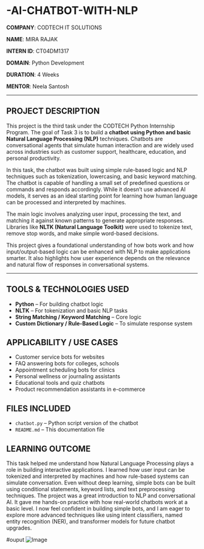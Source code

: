 # -AI-CHATBOT-WITH-NLP

**COMPANY**: CODTECH IT SOLUTIONS

**NAME**: MIRA RAJAK

**INTERN ID**: CT04DM1317

**DOMAIN**: Python Development 

**DURATION**: 4 Weeks

**MENTOR**: Neela Santosh  

---

## PROJECT DESCRIPTION

This project is the third task under the CODTECH Python Internship Program. The goal of Task 3 is to build a **chatbot using Python and basic Natural Language Processing (NLP)** techniques. Chatbots are conversational agents that simulate human interaction and are widely used across industries such as customer support, healthcare, education, and personal productivity.

In this task, the chatbot was built using simple rule-based logic and NLP techniques such as tokenization, lowercasing, and basic keyword matching. The chatbot is capable of handling a small set of predefined questions or commands and responds accordingly. While it doesn’t use advanced AI models, it serves as an ideal starting point for learning how human language can be processed and interpreted by machines.

The main logic involves analyzing user input, processing the text, and matching it against known patterns to generate appropriate responses. Libraries like **NLTK (Natural Language Toolkit)** were used to tokenize text, remove stop words, and make simple word-based decisions.

This project gives a foundational understanding of how bots work and how input/output-based logic can be enhanced with NLP to make applications smarter. It also highlights how user experience depends on the relevance and natural flow of responses in conversational systems.

---

## TOOLS & TECHNOLOGIES USED

- **Python** – For building chatbot logic  
- **NLTK** – For tokenization and basic NLP tasks  
- **String Matching / Keyword Matching** – Core logic  
- **Custom Dictionary / Rule-Based Logic** – To simulate response system  


## APPLICABILITY / USE CASES

-  Customer service bots for websites  
-  FAQ answering bots for colleges, schools  
-  Appointment scheduling bots for clinics  
-  Personal wellness or journaling assistants  
-  Educational tools and quiz chatbots  
-  Product recommendation assistants in e-commerce  


## FILES INCLUDED
- `chatbot.py` – Python script version of the chatbot  
- `README.md` – This documentation file  
  
## LEARNING OUTCOME

This task helped me understand how Natural Language Processing plays a role in building interactive applications. I learned how user input can be tokenized and interpreted by machines and how rule-based systems can simulate conversation. Even without deep learning, simple bots can be built using conditional statements, keyword lists, and text preprocessing techniques.
The project was a great introduction to NLP and conversational AI. It gave me hands-on practice with how real-world chatbots work at a basic level. I now feel confident in building simple bots, and I am eager to explore more advanced techniques like using intent classifiers, named entity recognition (NER), and transformer models for future chatbot upgrades.

#ouput
![Image](https://github.com/user-attachments/assets/437eaa9e-4704-4744-832b-c58284bdac2d)



